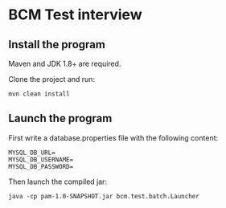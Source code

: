 # BCM Test interview
## Install the program

Maven and JDK 1.8+ are required.

Clone the project and run:
```
mvn clean install
```

## Launch the program

First write a database.properties file with the following content:

```
MYSQL_DB_URL=
MYSQL_DB_USERNAME=
MYSQL_DB_PASSWORD=
```

Then launch the compiled jar:
```
java -cp pam-1.0-SNAPSHOT.jar bcm.test.batch.Launcher
```

